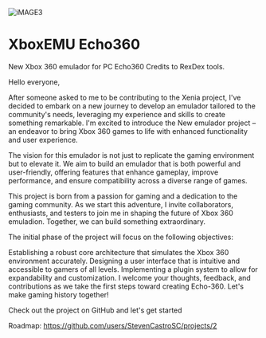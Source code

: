 ![iMAGE3](https://images-wixmp-ed30a86b8c4ca887773594c2.wixmp.com/f/5c1852cb-82d1-4259-95e4-019ed08522a7/dfjnqvq-31e43d37-7191-4885-855e-ae9712bbac01.jpg?token=eyJ0eXAiOiJKV1QiLCJhbGciOiJIUzI1NiJ9.eyJzdWIiOiJ1cm46YXBwOjdlMGQxODg5ODIyNjQzNzNhNWYwZDQxNWVhMGQyNmUwIiwiaXNzIjoidXJuOmFwcDo3ZTBkMTg4OTgyMjY0MzczYTVmMGQ0MTVlYTBkMjZlMCIsIm9iaiI6W1t7InBhdGgiOiJcL2ZcLzVjMTg1MmNiLTgyZDEtNDI1OS05NWU0LTAxOWVkMDg1MjJhN1wvZGZqbnF2cS0zMWU0M2QzNy03MTkxLTQ4ODUtODU1ZS1hZTk3MTJiYmFjMDEuanBnIn1dXSwiYXVkIjpbInVybjpzZXJ2aWNlOmZpbGUuZG93bmxvYWQiXX0.jx5gM28JRgfJFYXLmTYTPzsOVUHjIcU10N9RksxJYGM)


# XboxEMU Echo360
New Xbox 360 emulador for PC Echo360
Credits to RexDex tools. 

Hello everyone,

After someone asked to me to be contributing to the Xenia project, I've decided to embark on a new journey to develop an emulador tailored to the community's needs, leveraging my experience and skills to create something remarkable. I'm excited to introduce the New emulador project – an endeavor to bring Xbox 360 games to life with enhanced functionality and user experience.

The vision for this emulador is not just to replicate the gaming environment but to elevate it. We aim to build an emulador that is both powerful and user-friendly, offering features that enhance gameplay, improve performance, and ensure compatibility across a diverse range of games.

This project is born from a passion for gaming and a dedication to the gaming community. As we start this adventure, I invite collaborators, enthusiasts, and testers to join me in shaping the future of Xbox 360 emuladion. Together, we can build something extraordinary.

The initial phase of the project will focus on the following objectives:

Establishing a robust core architecture that simulates the Xbox 360 environment accurately.
Designing a user interface that is intuitive and accessible to gamers of all levels.
Implementing a plugin system to allow for expandability and customization.
I welcome your thoughts, feedback, and contributions as we take the first steps toward creating Echo-360. Let's make gaming history together!

Check out the project on GitHub and let's get started

Roadmap: https://github.com/users/StevenCastroSC/projects/2
